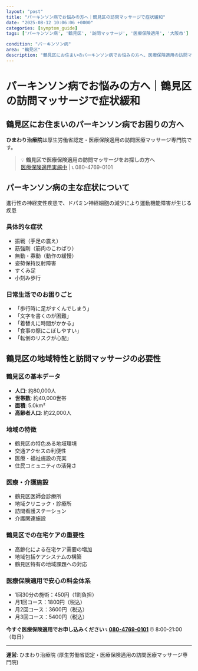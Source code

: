 ```yaml
---
layout: "post"
title: "パーキンソン病でお悩みの方へ｜鶴見区の訪問マッサージで症状緩和"
date: "2025-08-12 10:06:06 +0000"
categories: [symptom_guide]
tags: ['パーキンソン病', '鶴見区', '訪問マッサージ', '医療保険適用', '大阪市']

condition: "パーキンソン病"
area: "鶴見区"
description: "鶴見区にお住まいのパーキンソン病でお悩みの方へ、医療保険適用の訪問マッサージによる症状緩和をご提案。振戦や筋強剛、歩行困難などの症状に対応する専門的なケアをご自宅でお受けいただけます。"
---
```


# パーキンソン病でお悩みの方へ｜鶴見区の訪問マッサージで症状緩和

## 鶴見区にお住まいのパーキンソン病でお困りの方へ

**ひまわり治療院**は厚生労働省認定・医療保険適用の訪問医療マッサージ専門院です。

> 💡 **鶴見区で医療保険適用の訪問マッサージをお探しの方へ**  
> [医療保険適用実施中](https://peraichi.com/landing_pages/view/himawari-massage) | 📞 080-4769-0101

## パーキンソン病の主な症状について

進行性の神経変性疾患で、ドパミン神経細胞の減少により運動機能障害が生じる疾患

### 具体的な症状
- 振戦（手足の震え）
- 筋強剛（筋肉のこわばり）
- 無動・寡動（動作の緩慢）
- 姿勢保持反射障害
- すくみ足
- 小刻み歩行

### 日常生活でのお困りごと
- 「歩行時に足がすくんでしまう」
- 「文字を書くのが困難」
- 「着替えに時間がかかる」
- 「食事の際にこぼしやすい」
- 「転倒のリスクが心配」

## 鶴見区の地域特性と訪問マッサージの必要性

### 鶴見区の基本データ
- **人口**: 約80,000人
- **世帯数**: 約40,000世帯
- **面積**: 5.0km²
- **高齢者人口**: 約22,000人

### 地域の特徴
- 鶴見区の特色ある地域環境
- 交通アクセスの利便性
- 医療・福祉施設の充実
- 住民コミュニティの活発さ

### 医療・介護施設
- 鶴見区医師会診療所
- 地域クリニック・診療所
- 訪問看護ステーション
- 介護関連施設

### 鶴見区での在宅ケアの重要性
- 高齢化による在宅ケア需要の増加
- 地域包括ケアシステムの構築
- 鶴見区特有の地域課題への対応

### 医療保険適用で安心の料金体系
- 1回30分の施術：450円（1割負担）
- 月1回コース：1800円（税込）
- 月2回コース：3600円（税込）
- 月3回コース：5400円（税込）

**今すぐ医療保険適用でお申し込みください**
📞 **[080-4769-0101](tel:080-4769-0101)**
⏰ 8:00-21:00（毎日）

---
**運営**: ひまわり治療院 (厚生労働省認定・医療保険適用の訪問医療マッサージ専門院)